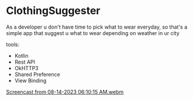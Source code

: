 # ClothingSuggester
As a developer u don't have time to pick what to wear everyday, so that's a simple app that suggest u what to wear depending on weather in ur city

tools:
- Kotlin
- Rest API
- OkHTTP3
- Shared Preference
- View Binding


[Screencast from 08-14-2023 06:10:15 AM.webm](https://github.com/febronia53/ClothingSuggester/assets/96552891/78d132c6-0849-4ae0-8e84-41e9104842cc)
